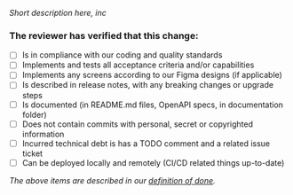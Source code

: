 *Short description here, inc*

### The reviewer has verified that this change:

- [ ] Is in compliance with our coding and quality standards
- [ ] Implements and tests all acceptance criteria and/or capabilities
- [ ] Implements any screens according to our Figma designs (if applicable)
- [ ] Is described in release notes, with any breaking changes or upgrade steps
- [ ] Is documented (in README.md files, OpenAPI specs, in documentation folder)
- [ ] Does not contain commits with personal, secret or copyrighted information
- [ ] Incurred technical debt is has a TODO comment and a related issue ticket
- [ ] Can be deployed locally and remotely (CI/CD related things up-to-date)

*The above items are described in our [definition of done](./documentation/wow/definition-of-done.md).*
